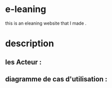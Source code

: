 # e-leaning
this is an eleaning website that I made .
# description
## les Acteur :

## diagramme de cas d'utilisation : 

